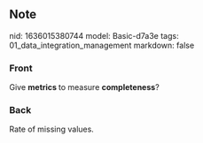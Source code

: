 ## Note
nid: 1636015380744
model: Basic-d7a3e
tags: 01_data_integration_management
markdown: false

### Front
Give <b>metrics </b>to measure <b>completeness</b>?

### Back
Rate of missing values.
